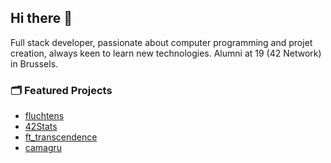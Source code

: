 ## Hi there 👋

Full stack developer, passionate about computer programming and projet creation, always keen to learn new technologies. Alumni at 19 (42 Network) in Brussels.

### 🗂️ Featured Projects

- [fluchtens](https://fluchtens.com)
- [42Stats](https://42stats.fluchtens.com)
- [ft_transcendence](https://pong.fluchtens.com)
- [camagru](https://camagru.fluchtens.com)

<!-- ### 📊 Stats -->

<!-- <img src="https://github-readme-stats.vercel.app/api/top-langs?username=fluchtens&show_icons=true&locale=en&layout=compact&theme=github_dark" alt="fluchtens"/> -->
